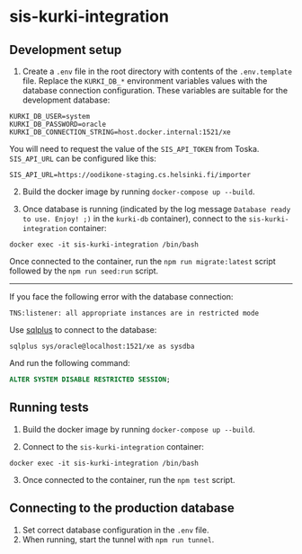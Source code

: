 # sis-kurki-integration

## Development setup

1. Create a `.env` file in the root directory with contents of the `.env.template` file. Replace the `KURKI_DB_*` environment variables values with the database connection configuration. These variables are suitable for the development database:

```
KURKI_DB_USER=system
KURKI_DB_PASSWORD=oracle
KURKI_DB_CONNECTION_STRING=host.docker.internal:1521/xe
```

You will need to request the value of the `SIS_API_TOKEN` from Toska. `SIS_API_URL` can be configured like this:

```
SIS_API_URL=https://oodikone-staging.cs.helsinki.fi/importer
```

2. Build the docker image by running `docker-compose up --build`.

3. Once database is running (indicated by the log message `Database ready to use. Enjoy! ;)` in the `kurki-db` container), connect to the `sis-kurki-integration` container:

```
docker exec -it sis-kurki-integration /bin/bash
```

Once connected to the container, run the `npm run migrate:latest` script followed by the `npm run seed:run` script.

---

If you face the following error with the database connection:

```
TNS:listener: all appropriate instances are in restricted mode
```

Use [sqlplus](https://zwbetz.com/install-sqlplus-on-a-mac/) to connect to the database:

```
sqlplus sys/oracle@localhost:1521/xe as sysdba
```

And run the following command:

```sql
ALTER SYSTEM DISABLE RESTRICTED SESSION;
```

## Running tests

1. Build the docker image by running `docker-compose up --build`.

2. Connect to the `sis-kurki-integration` container:

```
docker exec -it sis-kurki-integration /bin/bash
```

3. Once connected to the container, run the `npm test` script.

## Connecting to the production database

1. Set correct database configuration in the `.env` file.
2. When running, start the tunnel with `npm run tunnel`.
